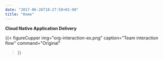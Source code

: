```yaml
---
date: "2017-06-26T18:27:58+01:00"
title: "Home"
---
```


**Cloud Native Application Delivery**

{{< figureCupper
img="org-interaction-ex.png" 
caption="Team interaction flow" 
command="Original" 
>}}

